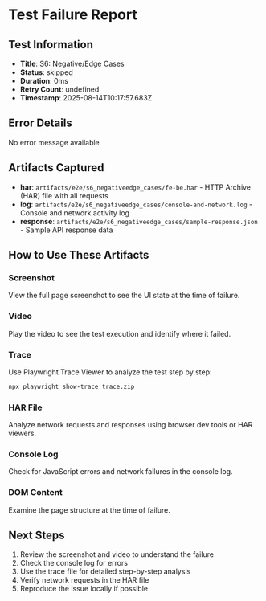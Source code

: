 # Test Failure Report

## Test Information
- **Title**: S6: Negative/Edge Cases
- **Status**: skipped
- **Duration**: 0ms
- **Retry Count**: undefined
- **Timestamp**: 2025-08-14T10:17:57.683Z

## Error Details
No error message available

## Artifacts Captured
- **har**: `artifacts/e2e/s6_negativeedge_cases/fe-be.har` - HTTP Archive (HAR) file with all requests
- **log**: `artifacts/e2e/s6_negativeedge_cases/console-and-network.log` - Console and network activity log
- **response**: `artifacts/e2e/s6_negativeedge_cases/sample-response.json` - Sample API response data

## How to Use These Artifacts

### Screenshot
View the full page screenshot to see the UI state at the time of failure.

### Video
Play the video to see the test execution and identify where it failed.

### Trace
Use Playwright Trace Viewer to analyze the test step by step:
```bash
npx playwright show-trace trace.zip
```

### HAR File
Analyze network requests and responses using browser dev tools or HAR viewers.

### Console Log
Check for JavaScript errors and network failures in the console log.

### DOM Content
Examine the page structure at the time of failure.

## Next Steps
1. Review the screenshot and video to understand the failure
2. Check the console log for errors
3. Use the trace file for detailed step-by-step analysis
4. Verify network requests in the HAR file
5. Reproduce the issue locally if possible
